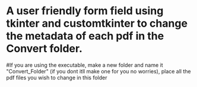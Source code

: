 # A user friendly form field using tkinter and customtkinter to change the metadata of each pdf in the Convert folder.
#If you are using the executable, make a new folder and name it "Convert_Folder" (if you dont itll make one for you no worries), place all the pdf files you wish to change in this folder
